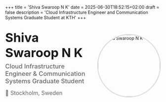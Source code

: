 +++
title = 'Shiva Swaroop N K'
date = 2025-06-30T18:52:15+02:00
draft = false
description = 'Cloud Infrastructure Engineer and Communication Systems Graduate Student at KTH'
+++

<div style="display: flex; align-items: center; justify-content: space-between; margin: 2rem 0; gap: 2rem;">
  <div style="flex: 1;">
    <h1 style="margin: 0; font-size: 2.5rem; font-weight: bold;">Shiva Swaroop N K</h1>
    <h2 style="margin: 0.5rem 0; font-size: 1.25rem; font-weight: 500; color: #666;">Cloud Infrastructure Engineer & Communication Systems Graduate Student</h2>
    <p style="margin: 1rem 0; font-size: 1.125rem; color: #666;">📍 Stockholm, Sweden</p>
  </div>
  <div>
    <img src="/shivu.jpg" alt="Shiva Swaroop N K" width="200" height="200" style="border-radius: 50%; object-fit: cover; border: 3px solid #ddd;" />
  </div>
</div>
